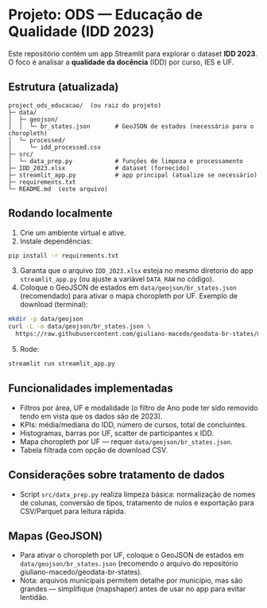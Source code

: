 # Projeto: ODS — Educação de Qualidade (IDD 2023)

Este repositório contém um app Streamlit para explorar o dataset **IDD 2023**. O foco é analisar a **qualidade da docência** (IDD) por curso, IES e UF.

## Estrutura (atualizada)
```
project_ods_educacao/  (ou raiz do projeto)
├─ data/
│  ├─ geojson/
│  │  └─ br_states.json       # GeoJSON de estados (necessário para o choropleth)
│  └─ processed/
│     └─ idd_processed.csv
├─ src/
│  └─ data_prep.py            # funções de limpeza e processamento
├─ IDD_2023.xlsx              # dataset (fornecido)
├─ streamlit_app.py           # app principal (atualize se necessário)
├─ requirements.txt
└─ README.md  (este arquivo)
```

## Rodando localmente
1. Crie um ambiente virtual e ative.
2. Instale dependências:
```bash
pip install -r requirements.txt
```
3. Garanta que o arquivo `IDD_2023.xlsx` esteja no mesmo diretorio do app `streamlit_app.py` (ou ajuste a variável `DATA_RAW` no código).
4. Coloque o GeoJSON de estados em `data/geojson/br_states.json` (recomendado) para ativar o mapa choropleth por UF. Exemplo de download (terminal):
```bash
mkdir -p data/geojson
curl -L -o data/geojson/br_states.json \
  https://raw.githubusercontent.com/giuliano-macedo/geodata-br-states/main/geojson/br_states.json
```
5. Rode:
```bash
streamlit run streamlit_app.py
```

## Funcionalidades implementadas
- Filtros por área, UF e modalidade (o filtro de Ano pode ter sido removido tendo em vista que os dados são de 2023).
- KPIs: média/mediana do IDD, número de cursos, total de concluintes.
- Histogramas, barras por UF, scatter de participantes x IDD.
- Mapa choropleth por UF — requer `data/geojson/br_states.json`.
- Tabela filtrada com opção de download CSV.

## Considerações sobre tratamento de dados
- Script `src/data_prep.py` realiza limpeza básica: normalização de nomes de colunas, conversão de tipos, tratamento de nulos e exportação para CSV/Parquet para leitura rápida.

## Mapas (GeoJSON)
- Para ativar o choropleth por UF, coloque o GeoJSON de estados em `data/geojson/br_states.json` (recomendo o arquivo do repositório giuliano-macedo/geodata-br-states).
- Nota: arquivos municipais permitem detalhe por município, mas são grandes — simplifique (mapshaper) antes de usar no app para evitar lentidão.
